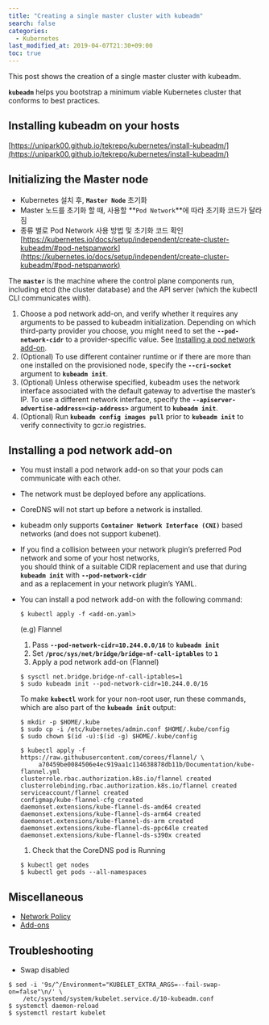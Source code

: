 ```yaml
---
title: "Creating a single master cluster with kubeadm"
search: false
categories:
  - Kubernetes
last_modified_at: 2019-04-07T21:30+09:00
toc: true
---
```


This post shows the creation of a single master cluster with kubeadm.

**`kubeadm`** helps you bootstrap a minimum viable Kubernetes cluster that conforms to best practices.

## Installing kubeadm on your hosts
[https://unipark00.github.io/tekrepo/kubernetes/install-kubeadm/](https://unipark00.github.io/tekrepo/kubernetes/install-kubeadm/)

## Initializing the Master node
* Kubernetes 설치 후, **`Master Node`** 초기화
* Master 노드를 초기화 할 때, 사용할 **`Pod Network`**에 따라 초기화 코드가 달라짐
* 종류 별로 Pod Network 사용 방법 및 초기화 코드 확인  
  [https://kubernetes.io/docs/setup/independent/create-cluster-kubeadm/#pod-netspanwork](https://kubernetes.io/docs/setup/independent/create-cluster-kubeadm/#pod-netspanwork)

The **`master`** is the machine where the control plane components run, including etcd (the cluster database) and the API server (which the kubectl CLI communicates with).  

1. Choose a pod network add-on, and verify whether it requires any arguments to be passed to kubeadm initialization. Depending on which third-party provider you choose, you might need to set the **`--pod-network-cidr`** to a provider-specific value. See [Installing a pod network add-on](https://kubernetes.io/docs/setup/independent/create-cluster-kubeadm/#pod-network).  
1. (Optional) To use different container runtime or if there are more than one installed on the provisioned node, specify the **`--cri-socket`** argument to **```kubeadm init```**.
1. (Optional) Unless otherwise specified, kubeadm uses the network interface associated with the default gateway to advertise the master’s IP. To use a different network interface, specify the **`--apiserver-advertise-address=<ip-address>`** argument to **`kubeadm init`**.  
1. (Optional) Run **`kubeadm config images pull`** prior to **`kubeadm init`** to verify connectivity to gcr.io registries.

## Installing a pod network add-on

- You must install a pod network add-on so that your pods can communicate with each other.
- The network must be deployed before any applications.
- CoreDNS will not start up before a network is installed.
- kubeadm only supports **`Container Network Interface (CNI)`** based networks (and does not support kubenet).
- If you find a collision between your network plugin’s preferred Pod network and some of your host networks,  
  you should think of a suitable CIDR replacement and use that during **`kubeadm init`** with **`--pod-network-cidr`**  
  and as a replacement in your network plugin’s YAML.
- You can install a pod network add-on with the following command:  
  ```console
  $ kubectl apply -f <add-on.yaml>
  ```
  
  (e.g) Flannel  
  1. Pass **`--pod-network-cidr=10.244.0.0/16`** to **`kubeadm init`**  
  1. Set **`/proc/sys/net/bridge/bridge-nf-call-iptables`** to **`1`**  
  1. Apply a pod network add-on (Flannel)  
  ```console
  $ sysctl net.bridge.bridge-nf-call-iptables=1
  $ sudo kubeadm init --pod-network-cidr=10.244.0.0/16
  ```
  To make **`kubectl`** work for your non-root user, run these commands, which are also part of the **`kubeadm init`** output:  
  ```console
  $ mkdir -p $HOME/.kube
  $ sudo cp -i /etc/kubernetes/admin.conf $HOME/.kube/config
  $ sudo chown $(id -u):$(id -g) $HOME/.kube/config
  ```
  ```console
  $ kubectl apply -f https://raw.githubusercontent.com/coreos/flannel/ \
       a70459be0084506e4ec919aa1c114638878db11b/Documentation/kube-flannel.yml
  clusterrole.rbac.authorization.k8s.io/flannel created
  clusterrolebinding.rbac.authorization.k8s.io/flannel created
  serviceaccount/flannel created
  configmap/kube-flannel-cfg created
  daemonset.extensions/kube-flannel-ds-amd64 created
  daemonset.extensions/kube-flannel-ds-arm64 created
  daemonset.extensions/kube-flannel-ds-arm created
  daemonset.extensions/kube-flannel-ds-ppc64le created
  daemonset.extensions/kube-flannel-ds-s390x created
  ```
  1. Check that the CoreDNS pod is Running
  ```console
  $ kubectl get nodes
  $ kubectl get pods --all-namespaces
  ```

## Miscellaneous
* [Network Policy](https://kubernetes.io/docs/concepts/services-networking/network-policies/)
* [Add-ons](https://kubernetes.io/docs/concepts/cluster-administration/addons/)

## Troubleshooting
* Swap disabled
```console
$ sed -i '9s/^/Environment="KUBELET_EXTRA_ARGS=--fail-swap-on=false"\n/' \
    /etc/systemd/system/kubelet.service.d/10-kubeadm.conf
$ systemctl daemon-reload
$ systemctl restart kubelet
```
